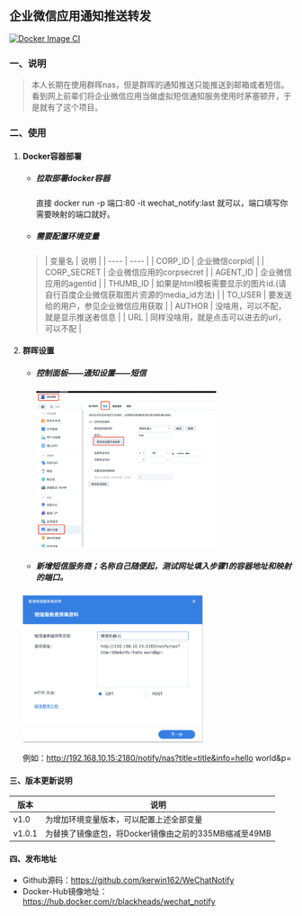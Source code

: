 ## 企业微信应用通知推送转发
[![Docker Image CI](https://github.com/kerwin162/WeChatNotify/actions/workflows/docker-image.yml/badge.svg)](https://github.com/kerwin162/WeChatNotify/actions/workflows/docker-image.yml)
### 一、说明

> 本人长期在使用群晖nas，但是群晖的通知推送只能推送到邮箱或者短信。看到网上前辈们将企业微信应用当做虚拟短信通知服务使用时茅塞顿开，于是就有了这个项目。

### 二、使用
1. #### Docker容器部署
   - ##### 拉取部署docker容器
   
     直接 docker run -p 端口:80 -it wechat_notify:last 就可以，端口填写你需要映射的端口就好。

   - ##### 需要配置环境变量

   > |  变量名   | 说明  |
   |  ----  | ----  |
   | CORP_ID  |  企业微信corpid| |
   | CORP_SECRET  | 企业微信应用的corpsecret |
   | AGENT_ID  | 企业微信应用的agentid |
   | THUMB_ID  | 如果是html模板需要显示的图片id.(请自行百度企业微信获取图片资源的media_id方法) |
   | TO_USER  | 要发送给的用户，参见企业微信应用获取 |
   | AUTHOR  | 没啥用，可以不配，就是显示推送者信息 |
   | URL  | 同样没啥用，就是点击可以进去的url，可以不配 |
   
2. #### 群晖设置

   - ##### 控制面板——通知设置——短信

      <img src="pic/step-1.png" width="320px" />

   - ##### 新增短信服务商；名称自己随便起，测试网址填入步骤1的容器地址和映射的端口。

   <img src="pic/step-2.png" width="320px" />

   例如：http://192.168.10.15:2180/notify/nas?title=title&info=hello world&p=


#### 三、版本更新说明
|  版本   | 说明  |
|  ----  | ----  |
| v1.0  | 为增加环境变量版本，可以配置上述全部变量|
| v1.0.1 | 为替换了镜像底包，将Docker镜像由之前的335MB缩减至49MB|

#### 四、发布地址
- Github源码：https://github.com/kerwin162/WeChatNotify
- Docker-Hub镜像地址：https://hub.docker.com/r/blackheads/wechat_notify

